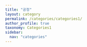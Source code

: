 ```yaml
---
title: "공정"
layout: category
permalink: /categories/categories1/
author_profile: true
taxonomy: Categories1
sidebar:
  nav: "categories"
---
```


